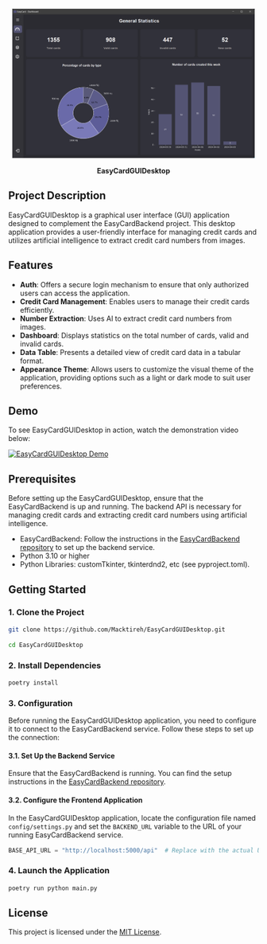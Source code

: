 <p align="center">
  <img src="./assets/demo/Screenshot1.png" alt="Logo" height=300>
</p>

<p align="center">
    <strong align="center">EasyCardGUIDesktop</strong>
</p>

## Project Description

EasyCardGUIDesktop is a graphical user interface (GUI) application designed to complement the EasyCardBackend project. This desktop application provides a user-friendly interface for managing credit cards and utilizes artificial intelligence to extract credit card numbers from images.

## Features

- **Auth**: Offers a secure login mechanism to ensure that only authorized users can access the application.
- **Credit Card Management**: Enables users to manage their credit cards efficiently.
- **Number Extraction**: Uses AI to extract credit card numbers from images.
- **Dashboard**: Displays statistics on the total number of cards, valid and invalid cards.
- **Data Table**: Presents a detailed view of credit card data in a tabular format.
- **Appearance Theme**: Allows users to customize the visual theme of the application, providing options such as a light or dark mode to suit user preferences.

## Demo

To see EasyCardGUIDesktop in action, watch the demonstration video below:

[![EasyCardGUIDesktop Demo](./assets/demo/Demo-EasyCardGUIDesktop.gif)](./assets/demo/Demo-EasyCardGUIDesktop.gif)


## Prerequisites

Before setting up the EasyCardGUIDesktop, ensure that the EasyCardBackend is up and running. The backend API is necessary for managing credit cards and extracting credit card numbers using artificial intelligence.

- EasyCardBackend: Follow the instructions in the [EasyCardBackend repository](https://github.com/Macktireh/EasyCardBackend.git) to set up the backend service.
- Python 3.10 or higher
- Python Libraries: customTkinter, tkinterdnd2, etc (see pyproject.toml).

## Getting Started

### 1. Clone the Project

```bash
git clone https://github.com/Macktireh/EasyCardGUIDesktop.git
```

```bash
cd EasyCardGUIDesktop
```

### 2. Install Dependencies

```bash
poetry install
```

### 3. Configuration

Before running the EasyCardGUIDesktop application, you need to configure it to connect to the EasyCardBackend service. Follow these steps to set up the connection:

#### 3.1. Set Up the Backend Service

Ensure that the EasyCardBackend is running. You can find the setup instructions in the [EasyCardBackend repository](https://github.com/Macktireh/EasyCardBackend.git).

#### 3.2. Configure the Frontend Application

In the EasyCardGUIDesktop application, locate the configuration file named `config/settings.py` and set the `BACKEND_URL` variable to the URL of your running EasyCardBackend service.

```python
BASE_API_URL = "http://localhost:5000/api"  # Replace with the actual URL of your backend
```

### 4. Launch the Application

```bash
poetry run python main.py
```

## License

This project is licensed under the [MIT License](LICENSE).
